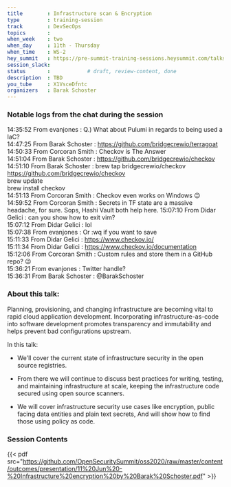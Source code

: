 ```yaml
---
title        : Infrastructure scan & Encryption
type         : training-session
track        : DevSecOps
topics       : 
when_week    : two
when_day     : 11th - Thursday
when_time    : WS-2
hey_summit   : https://pre-summit-training-sessions.heysummit.com/talks/infrastructure-scan-encryption/
session_slack:
status       :            # draft, review-content, done
description  : TBD
you_tube     : X1VsceDfntc
organizers   : Barak Schoster
---
```



### Notable logs from the chat during the session 

14:35:52	 From evanjones : Q.) What about Pulumi in regards to being used a IaC?   \
14:47:25	 From Barak Schoster : https://github.com/bridgecrewio/terragoat    \
14:50:33	 From Corcoran Smith : Checkov is The Answer   \
14:51:04	 From Barak Schoster : https://github.com/bridgecrewio/checkov  \
14:51:10	 From Barak Schoster : brew tap bridgecrewio/checkov https://github.com/bridgecrewio/checkov  
brew update   \
brew install checkov  \
14:51:13	 From Corcoran Smith : Checkov even works on Windows :wink:  \
14:59:52	 From Corcoran Smith : Secrets in TF state are a massive headache, for sure. Sops, Hashi Vault both help here.
15:07:10	 From Didar Gelici : can you show how to exit vim?  \
15:07:12	 From Didar Gelici : lol   \
15:07:38	 From evanjones : Or :wq if you want to save   \
15:11:33	 From Didar Gelici : https://www.checkov.io/   \
15:11:34	 From Didar Gelici : https://www.checkov.io/documentation   \
15:12:06	 From Corcoran Smith : Custom rules and store them in a GitHub repo? :wink:  \
15:36:21	 From evanjones : Twitter handle?   \
15:36:31	 From Barak Schoster : @BarakSchoster 


### About this talk:
Planning, provisioning, and changing infrastructure are becoming vital to rapid cloud application development. Incorporating infrastructure-as-code into software development promotes transparency and immutability and helps prevent bad configurations upstream.

In this talk:

- We'll cover the current state of infrastructure security in the open source registries.

- From there we will continue to discuss best practices for writing, testing, and maintaining infrastructure at scale, keeping the infrastructure code secured using open source scanners. 

- We will cover infrastructure security use cases like encryption, public facing data entities and plain text secrets, And will show how to find those using policy as code.

### Session Contents

{{< pdf src="https://github.com/OpenSecuritySummit/oss2020/raw/master/content/outcomes/presentation/11%20Jun%20-%20Infrastructure%20encryption%20by%20Barak%20Schoster.pdf" >}}

